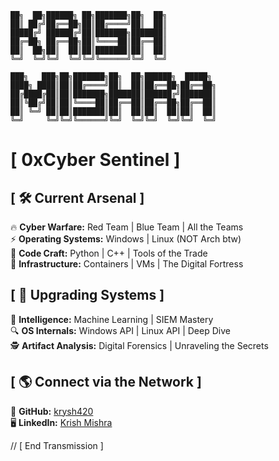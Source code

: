 ```
██╗  ██╗██████╗ ██╗███████╗██╗  ██╗           
██║ ██╔╝██╔══██╗██║██╔════╝██║  ██║           
█████╔╝ ██████╔╝██║███████╗███████║           
██╔═██╗ ██╔══██╗██║╚════██║██╔══██║           
██║  ██╗██║  ██║██║███████║██║  ██║           
╚═╝  ╚═╝╚═╝  ╚═╝╚═╝╚══════╝╚═╝  ╚═╝           
                                              
███╗   ███╗██╗███████╗██╗  ██╗██████╗  █████╗ 
████╗ ████║██║██╔════╝██║  ██║██╔══██╗██╔══██╗
██╔████╔██║██║███████╗███████║██████╔╝███████║
██║╚██╔╝██║██║╚════██║██╔══██║██╔══██╗██╔══██║
██║ ╚═╝ ██║██║███████║██║  ██║██║  ██║██║  ██║
╚═╝     ╚═╝╚═╝╚══════╝╚═╝  ╚═╝╚═╝  ╚═╝╚═╝  ╚═╝                                            
```

#  [ 0xCyber Sentinel ]

##  [ 🛠 Current Arsenal ]

🔥 **Cyber Warfare:** Red Team | Blue Team | All the Teams  
⚡ **Operating Systems:** Windows | Linux (NOT Arch btw)  
🔧 **Code Craft:** Python | C++ | Tools of the Trade  
🚀 **Infrastructure:** Containers | VMs | The Digital Fortress  

##  [ 📡 Upgrading Systems ]

🧠 **Intelligence:** Machine Learning | SIEM Mastery  
🔍 **OS Internals:** Windows API | Linux API | Deep Dive  
🕵 **Artifact Analysis:** Digital Forensics | Unraveling the Secrets  

##  [ 🌎 Connect via the Network ]

🔗 **GitHub:** [krysh420](https://github.com/krysh420)  
🖥 **LinkedIn:** [Krish Mishra](https://www.linkedin.com/in/krish-mishra-a9410917b/)  

//  [ End Transmission ]  
